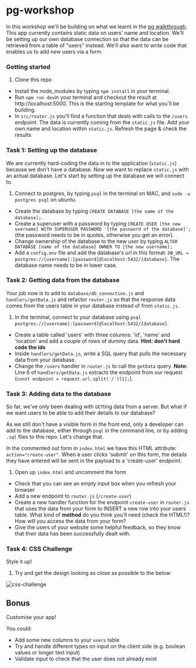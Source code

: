 # pg-workshop

In this workshop we'll be building on what we learnt in the [pg walkthrough](https://github.com/shiryz/pg-walkthrough). This app currently contains static data on users' name and location. We'll be setting up our own database connection so that the data can be retrieved from a table of "users" instead. We'll also want to write code that enables us to add new users via a form.

### Getting started

1. Clone this repo
- Install the node_modules by typing `npm install` in your terminal.
- Run `npm run dev`in your terminal and checkout the result at http://localhost:5000. This is the starting template for what you'll be building.
- In `src/router.js` you'll find a function that deals with calls to the `/users` endpoint. The data is currently coming from the `static.js` file. Add your own name and location within `static.js`. Refresh the page & check the results

### Task 1: Setting up the database

We are currently hard-coding the data in to the application (`static.js`) because we don't have a database. Now we want to replace `static.js` with an actual database. Let's start by setting up the database we will connect to.

1. Connect to postgres, by typing `psql` in the terminal on MAC, and `sudo -u postgres psql` on ubuntu.
- Create the database by typing `CREATE DATABASE [the name of the database];`.
- Create a superuser with a password by typing `CREATE USER [the new username] WITH SUPERUSER PASSWORD '[the password of the database]';` (the password needs to be in quotes, otherwise you get an error).
- Change ownership of the database to the new user by typing `ALTER DATABASE [name of the database] OWNER TO [the new username];`
- Add a `config.env` file and add the database's url in this format:
`DB_URL = postgres://[username]:[password]@localhost:5432/[database]`. The database name needs to be in lower case.

### Task 2: Getting data from the database

Your job now is to add to `database/db_connection.js` and `handlers/getData.js` and refactor `router.js` so that the response data comes from the users table in your database instead of from `static.js`.

1. In the terminal, connect to your database using `psql postgres://[username]:[password]@localhost:5432/[database]`.
- Create a table called 'users' with three columns: 'id', 'name' and 'location' and add a couple of rows of dummy data. **Hint: don't hard code the ids**
- Inside `handlers/getData.js`, write a SQL query that pulls the necessary data from your database.
- Change the `/users` handler in `router.js` to call the `getData` query. **Note:** Line 6 of `handlers/getData.js` extracts the endpoint from our request (`const endpoint = request.url.split('/')[1];`).

### Task 3: Adding data to the database

So far, we've only been dealing with `GET`ting data from a server. But what if we want users to be able to add their details to our database?

As we still don't have a visible form in the front end, only a developer can add to the database, either through `psql` in the command line, or by adding `.sql` files to this repo. Let's change that.

In the commented out form in `index.html` we have this HTML attribute: `action="create-user"`. When a user clicks 'submit' on this form, the details they have entered will be sent in the payload to a 'create-user' endpoint.

1. Open up `index.html` and uncomment the form
- Check that you can see an empty input box when you refresh your browser
- Add a new endpoint to `router.js` (`/create-user`)
- Create a new handler function for the endpoint `create-user` in `router.js` that uses the data from your form to INSERT a new row into your users table. What kind of **method** do you think you'll need (check the HTML!)? How will you access the data from your form?
- Give the users of your website some helpful feedback, so they know that their data has been successfully dealt with.

### Task 4: CSS Challenge

Style it up!

1. Try and get the design looking as close as possible to the below:

![css-challenge](https://user-images.githubusercontent.com/20152018/28717127-6a22b320-7398-11e7-895e-a0e4cc67ebf5.png)

## Bonus

Customise your app!

You could:
- Add some new columns to your `users` table
- Try and handle different types on input on the client side (e.g. boolean values or longer text input)
- Validate input to check that the user does not already exist
